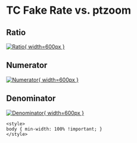 # TC Fake Rate vs. ptzoom

## Ratio

[![Ratio](../mtv/var/TC_fakerate_stack_ptzoom.png){ width=600px }](../mtv/var/TC_fakerate_stack_ptzoom.pdf)

## Numerator

[![Numerator](../mtv/num/TC_fakerate_stack_ptzoom_num.png){ width=600px }](../mtv/num/TC_fakerate_stack_ptzoom_num.pdf)

## Denominator

[![Denominator](../mtv/den/TC_fakerate_stack_ptzoom_den.png){ width=600px }](../mtv/den/TC_fakerate_stack_ptzoom_den.pdf)


``` {=html}
<style>
body { min-width: 100% !important; }
</style>
```
